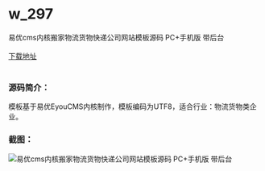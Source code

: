 # w_297
易优cms内核搬家物流货物快递公司网站模板源码 PC+手机版 带后台
<br/></br>
[下载地址](https://www.uuid2.com/297.html "下载地址")
<br/></br>
<h3>源码简介：</h3>
<p>模板基于易优EyouCMS内核制作，模板编码为UTF8，适合行业：物流货物类企业。<p>
<h3>截图：</h3>
<img src="https://www.uuid2.com/wp-content/uploads/img/202105/3b80471576.jpg" alt="易优cms内核搬家物流货物快递公司网站模板源码 PC+手机版 带后台">
